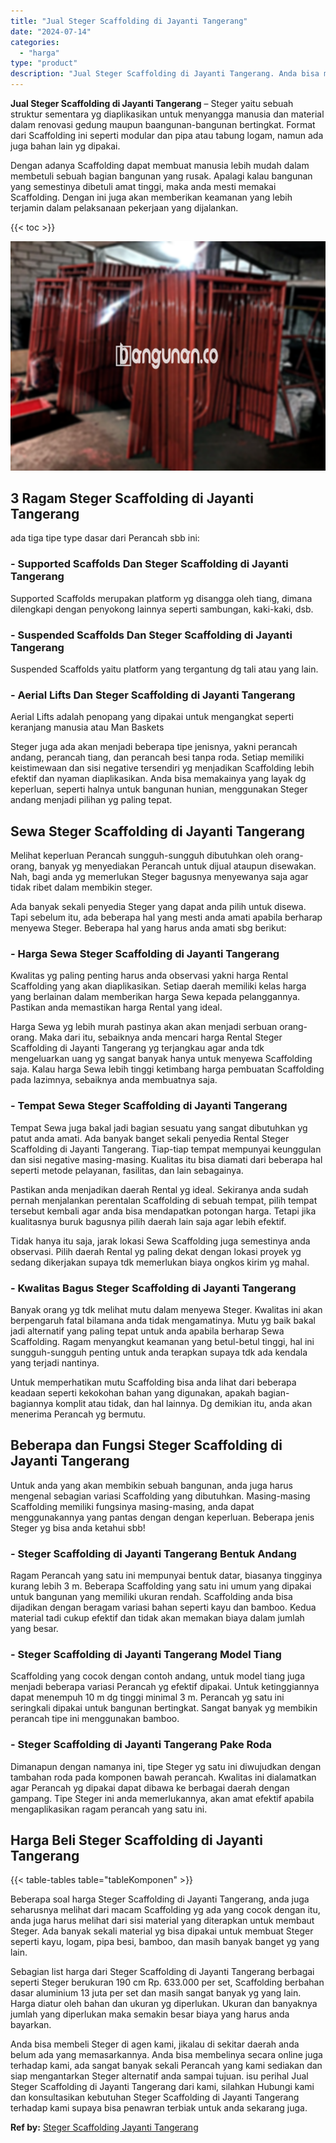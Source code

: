 ```yaml
---
title: "Jual Steger Scaffolding di Jayanti Tangerang"
date: "2024-07-14"
categories: 
  - "harga"
type: "product"
description: "Jual Steger Scaffolding di Jayanti Tangerang. Anda bisa membeli Steger di agen kami, jikalau di sekitar daerah anda belum ada yang memasarkannya. Anda bisa m..."
---
```


**Jual Steger Scaffolding di Jayanti Tangerang** – Steger yaitu sebuah struktur sementara yg diaplikasikan untuk menyangga manusia dan material dalam renovasi gedung maupun baangunan-bangunan bertingkat. Format dari Scaffolding ini seperti modular dan pipa atau tabung logam, namun ada juga bahan lain yg dipakai.

Dengan adanya Scaffolding dapat membuat manusia lebih mudah dalam membetuli sebuah bagian bangunan yang rusak. Apalagi kalau bangunan yang semestinya dibetuli amat tinggi, maka anda mesti memakai Scaffolding. Dengan ini juga akan memberikan keamanan yang lebih terjamin dalam pelaksanaan pekerjaan yang dijalankan.

{{< toc >}}

![Jual Steger Scaffolding di Jayanti Tangerang](/images/sewa-scaffolding-steger-05.png)

## 3 Ragam Steger Scaffolding di Jayanti Tangerang

ada tiga tipe type dasar dari Perancah sbb ini:

### \- Supported Scaffolds Dan Steger Scaffolding di Jayanti Tangerang

Supported Scaffolds merupakan platform yg disangga oleh tiang, dimana dilengkapi dengan penyokong lainnya seperti sambungan, kaki-kaki, dsb.

### \- Suspended Scaffolds Dan Steger Scaffolding di Jayanti Tangerang

Suspended Scaffolds yaitu platform yang tergantung dg tali atau yang lain.

### \- Aerial Lifts Dan Steger Scaffolding di Jayanti Tangerang

Aerial Lifts adalah penopang yang dipakai untuk mengangkat seperti keranjang manusia atau Man Baskets

Steger juga ada akan menjadi beberapa tipe jenisnya, yakni perancah andang, perancah tiang, dan perancah besi tanpa roda. Setiap memiliki keistimewaan dan sisi negative tersendiri yg menjadikan Scaffolding lebih efektif dan nyaman diaplikasikan. Anda bisa memakainya yang layak dg keperluan, seperti halnya untuk bangunan hunian, menggunakan Steger andang menjadi pilihan yg paling tepat.

## Sewa Steger Scaffolding di Jayanti Tangerang

Melihat keperluan Perancah sungguh-sungguh dibutuhkan oleh orang-orang, banyak yg menyediakan Perancah untuk dijual ataupun disewakan. Nah, bagi anda yg memerlukan Steger bagusnya menyewanya saja agar tidak ribet dalam membikin steger.

Ada banyak sekali penyedia Steger yang dapat anda pilih untuk disewa. Tapi sebelum itu, ada beberapa hal yang mesti anda amati apabila berharap menyewa Steger. Beberapa hal yang harus anda amati sbg berikut:

### \- Harga Sewa Steger Scaffolding di Jayanti Tangerang

Kwalitas yg paling penting harus anda observasi yakni harga Rental Scaffolding yang akan diaplikasikan. Setiap daerah memiliki kelas harga yang berlainan dalam memberikan harga Sewa kepada pelanggannya. Pastikan anda memastikan harga Rental yang ideal.

Harga Sewa yg lebih murah pastinya akan akan menjadi serbuan orang-orang. Maka dari itu, sebaiknya anda mencari harga Rental Steger Scaffolding di Jayanti Tangerang yg terjangkau agar anda tdk mengeluarkan uang yg sangat banyak hanya untuk menyewa Scaffolding saja. Kalau harga Sewa lebih tinggi ketimbang harga pembuatan Scaffolding pada lazimnya, sebaiknya anda membuatnya saja.

### \- Tempat Sewa Steger Scaffolding di Jayanti Tangerang

Tempat Sewa juga bakal jadi bagian sesuatu yang sangat dibutuhkan yg patut anda amati. Ada banyak banget sekali penyedia Rental Steger Scaffolding di Jayanti Tangerang. Tiap-tiap tempat mempunyai keunggulan dan sisi negative masing-masing. Kualitas itu bisa diamati dari beberapa hal seperti metode pelayanan, fasilitas, dan lain sebagainya.

Pastikan anda menjadikan daerah Rental yg ideal. Sekiranya anda sudah pernah menjalankan perentalan Scaffolding di sebuah tempat, pilih tempat tersebut kembali agar anda bisa mendapatkan potongan harga. Tetapi jika kualitasnya buruk bagusnya pilih daerah lain saja agar lebih efektif.

Tidak hanya itu saja, jarak lokasi Sewa Scaffolding juga semestinya anda observasi. Pilih daerah Rental yg paling dekat dengan lokasi proyek yg sedang dikerjakan supaya tdk memerlukan biaya ongkos kirim yg mahal.

### \- Kwalitas Bagus Steger Scaffolding di Jayanti Tangerang

Banyak orang yg tdk melihat mutu dalam menyewa Steger. Kwalitas ini akan berpengaruh fatal bilamana anda tidak mengamatinya. Mutu yg baik bakal jadi alternatif yang paling tepat untuk anda apabila berharap Sewa Scaffolding. Ragam menyangkut keamanan yang betul-betul tinggi, hal ini sungguh-sungguh penting untuk anda terapkan supaya tdk ada kendala yang terjadi nantinya.

Untuk memperhatikan mutu Scaffolding bisa anda lihat dari beberapa keadaan seperti kekokohan bahan yang digunakan, apakah bagian-bagiannya komplit atau tidak, dan hal lainnya. Dg demikian itu, anda akan menerima Perancah yg bermutu.

## Beberapa dan Fungsi Steger Scaffolding di Jayanti Tangerang

Untuk anda yang akan membikin sebuah bangunan, anda juga harus mengenal sebagian variasi Scaffolding yang dibutuhkan. Masing-masing Scaffolding memiliki fungsinya masing-masing, anda dapat menggunakannya yang pantas dengan dengan keperluan. Beberapa jenis Steger yg bisa anda ketahui sbb!

### \- Steger Scaffolding di Jayanti Tangerang Bentuk Andang

Ragam Perancah yang satu ini mempunyai bentuk datar, biasanya tingginya kurang lebih 3 m. Beberapa Scaffolding yang satu ini umum yang dipakai untuk bangunan yang memiliki ukuran rendah. Scaffolding anda bisa dijadikan dengan beragam variasi bahan seperti kayu dan bamboo. Kedua material tadi cukup efektif dan tidak akan memakan biaya dalam jumlah yang besar.

### \- Steger Scaffolding di Jayanti Tangerang Model Tiang

Scaffolding yang cocok dengan contoh andang, untuk model tiang juga menjadi beberapa variasi Perancah yg efektif dipakai. Untuk ketinggiannya dapat menempuh 10 m dg tinggi minimal 3 m. Perancah yg satu ini seringkali dipakai untuk bangunan bertingkat. Sangat banyak yg membikin perancah tipe ini menggunakan bamboo.

### \- Steger Scaffolding di Jayanti Tangerang Pake Roda

Dimanapun dengan namanya ini, tipe Steger yg satu ini diwujudkan dengan tambahan roda pada komponen bawah perancah. Kwalitas ini dialamatkan agar Perancah yg dipakai dapat dibawa ke berbagai daerah dengan gampang. Tipe Steger ini anda memerlukannya, akan amat efektif apabila mengaplikasikan ragam perancah yang satu ini.

## Harga Beli Steger Scaffolding di Jayanti Tangerang

{{< table-tables table="tableKomponen" >}}

Beberapa soal harga Steger Scaffolding di Jayanti Tangerang, anda juga seharusnya melihat dari macam Scaffolding yg ada yang cocok dengan itu, anda juga harus melihat dari sisi material yang diterapkan untuk membaut Steger. Ada banyak sekali material yg bisa dipakai untuk membuat Steger seperti kayu, logam, pipa besi, bamboo, dan masih banyak banget yg yang lain.

Sebagian list harga dari Steger Scaffolding di Jayanti Tangerang berbagai seperti Steger berukuran 190 cm Rp. 633.000 per set, Scaffolding berbahan dasar aluminium 13 juta per set dan masih sangat banyak yg yang lain. Harga diatur oleh bahan dan ukuran yg diperlukan. Ukuran dan banyaknya jumlah yang diperlukan maka semakin besar biaya yang harus anda bayarkan.

Anda bisa membeli Steger di agen kami, jikalau di sekitar daerah anda belum ada yang memasarkannya. Anda bisa membelinya secara online juga terhadap kami, ada sangat banyak sekali Perancah yang kami sediakan dan siap mengantarkan Steger alternatif anda sampai tujuan. isu perihal Jual Steger Scaffolding di Jayanti Tangerang dari kami, silahkan Hubungi kami dan konsultasikan kebutuhan Steger Scaffolding di Jayanti Tangerang terhadap kami supaya bisa penawran terbiak untuk anda sekarang juga.

**Ref by:** [Steger Scaffolding Jayanti Tangerang](https://id.wikipedia.org/wiki/Steger)
